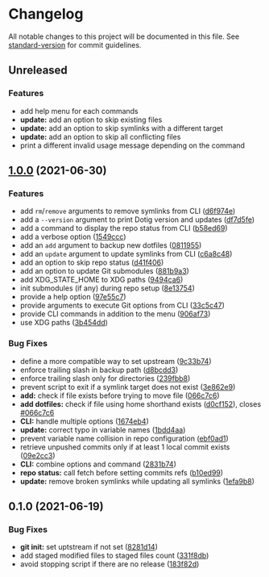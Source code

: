 # Changelog

All notable changes to this project will be documented in this file. See [standard-version](https://github.com/conventional-changelog/standard-version) for commit guidelines.

## Unreleased

### Features

* add help menu for each commands
* **update:** add an option to skip existing files
* **update:** add an option to skip symlinks with a different target
* **update:** add an option to skip all conflicting files
* print a different invalid usage message depending on the command


## [1.0.0](https://github.com/ArmandPhilippot/dotig/compare/v0.1.0...v1.0.0) (2021-06-30)


### Features

* add `rm`/`remove` arguments to remove symlinks from CLI ([d6f974e](https://github.com/ArmandPhilippot/dotig/commit/d6f974ee1b9774ea6faf597152356872a1014194))
* add a `--version` argument to print Dotig version and updates ([df7d5fe](https://github.com/ArmandPhilippot/dotig/commit/df7d5fed083eb825e5cf7c1add779dcfa03b0a4d))
* add a command to display the repo status from CLI ([b58ed69](https://github.com/ArmandPhilippot/dotig/commit/b58ed691c48c5dec0e7e1bc0e9f03a10f17f9d45))
* add a verbose option ([1549ccc](https://github.com/ArmandPhilippot/dotig/commit/1549ccce9988a130ca759cdf1ae834c9a98caecf))
* add an `add` argument to backup new dotfiles ([0811955](https://github.com/ArmandPhilippot/dotig/commit/08119559d817400005f12d3dd14a53a192e283a7))
* add an `update` argument to update symlinks from CLI ([c6a8c48](https://github.com/ArmandPhilippot/dotig/commit/c6a8c4889aa901a1eb61db2fe3d81bf5b9ea8252))
* add an option to skip repo status ([d41f406](https://github.com/ArmandPhilippot/dotig/commit/d41f406aeb31624b2bceca0486be6fc6484c2a0d))
* add an option to update Git submodules ([881b9a3](https://github.com/ArmandPhilippot/dotig/commit/881b9a36faded9ceb4ceeceb1c2fa41cdfe84bf8))
* add XDG_STATE_HOME to XDG paths ([9494ca6](https://github.com/ArmandPhilippot/dotig/commit/9494ca63dd477fe7527cec7b1525e663d4e9e044))
* init submodules (if any) during repo setup ([8e13754](https://github.com/ArmandPhilippot/dotig/commit/8e13754789bbc43cc99031f38c87d224ee3190f9))
* provide a help option ([97e55c7](https://github.com/ArmandPhilippot/dotig/commit/97e55c728ef89b45d6bc0a4cf8c90f77b388bc7d))
* provide arguments to execute Git options from CLI ([33c5c47](https://github.com/ArmandPhilippot/dotig/commit/33c5c47300e6042d790b7473ade9a7553f5e5312))
* provide CLI commands in addition to the menu ([906af73](https://github.com/ArmandPhilippot/dotig/commit/906af7364ac37e53523a03f3d98ab50ea54ccff0))
* use XDG paths ([3b454dd](https://github.com/ArmandPhilippot/dotig/commit/3b454ddc8b08d8ccc1a60415ce033f097d0545e2))


### Bug Fixes

* define a more compatible way to set upstream ([9c33b74](https://github.com/ArmandPhilippot/dotig/commit/9c33b74d2d92534b5f06a2dc26da305006ab8be0))
* enforce trailing slash in backup path ([d8bcdd3](https://github.com/ArmandPhilippot/dotig/commit/d8bcdd3bb4425d4237b015975719422378eb6e21))
* enforce trailing slash only for directories ([239fbb8](https://github.com/ArmandPhilippot/dotig/commit/239fbb8766614f761d21c13649ebb62b07c7eefd))
* prevent script to exit if a symlink target does not exist ([3e862e9](https://github.com/ArmandPhilippot/dotig/commit/3e862e9b08afb18a24f234aaabaea815d2090c28))
* **add:** check if file exists before trying to move file ([066c7c6](https://github.com/ArmandPhilippot/dotig/commit/066c7c6324e1ca751e6740e829ea414fa2a4fb88))
* **add dotfiles:** check if file using home shorthand exists ([d0cf152](https://github.com/ArmandPhilippot/dotig/commit/d0cf1521f80968ae3bcc7e338cb5815df211ba25)), closes [#066c7c6](https://github.com/ArmandPhilippot/dotig/issues/066c7c6)
* **CLI:** handle multiple options ([1674eb4](https://github.com/ArmandPhilippot/dotig/commit/1674eb499abc6b0bc374e0600e5135208de480ab))
* **update:** correct typo in variable names ([1bdd4aa](https://github.com/ArmandPhilippot/dotig/commit/1bdd4aaee09b471d9718e4f8f936135c9e89b05b))
* prevent variable name collision in repo configuration ([ebf0ad1](https://github.com/ArmandPhilippot/dotig/commit/ebf0ad1dc1258ab2525d8cb7cdf95867eb8e561b))
* retrieve unpushed commits only if at least 1 local commit exists ([09e2cc3](https://github.com/ArmandPhilippot/dotig/commit/09e2cc3ab619b52660abf4960d999b65009ea8e0))
* **CLI:** combine options and command ([2831b74](https://github.com/ArmandPhilippot/dotig/commit/2831b744fec4051b2595be2c8ea4b2f204e54ba8))
* **repo status:** call fetch before setting commits refs ([b10ed99](https://github.com/ArmandPhilippot/dotig/commit/b10ed995940cac174dedc09901141504778cae69))
* **update:** remove broken symlinks while updating all symlinks ([1efa9b8](https://github.com/ArmandPhilippot/dotig/commit/1efa9b8302470156a213eb7671c3eff98253894b))

## 0.1.0 (2021-06-19)


### Bug Fixes

* **git init:** set uptstream if not set ([8281d14](https://github.com/ArmandPhilippot/dotig/commit/8281d14ad5951c407e04ce87cdac6ba9b5ece0e3))
* add staged modified files to staged files count ([331f8db](https://github.com/ArmandPhilippot/dotig/commit/331f8db3c43625fee7d6e52230491276f8d3f0e6))
* avoid stopping script if there are no release ([183f82d](https://github.com/ArmandPhilippot/dotig/commit/183f82dcb20126bc4d871647dd79e5f515ded7b3))

